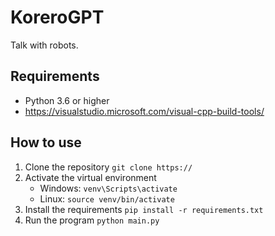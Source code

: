 # KoreroGPT
Talk with robots.

## Requirements
- Python 3.6 or higher
- https://visualstudio.microsoft.com/visual-cpp-build-tools/

## How to use
1. Clone the repository `git clone https://`
2. Activate the virtual environment
    - Windows: `venv\Scripts\activate`
    - Linux: `source venv/bin/activate`
3. Install the requirements `pip install -r requirements.txt`
4. Run the program `python main.py`

